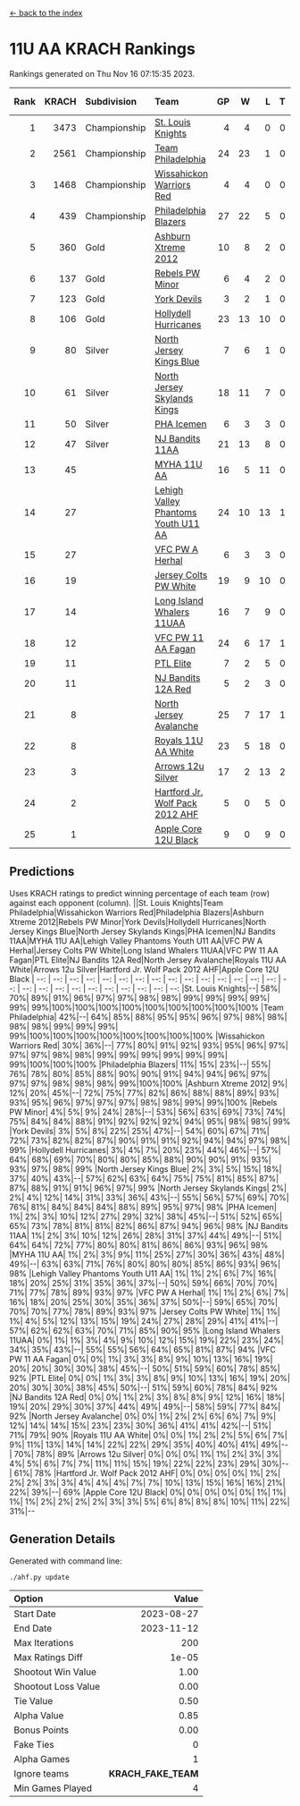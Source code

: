[<- back to the index](readme.md)
# 11U AA KRACH Rankings
Rankings generated on Thu Nov 16 07:15:35 2023.

Rank|KRACH|Subdivision|Team|GP|W|L|T|OTW|OTL|SoS|Exp Wins|Win Diff
---:|---:|:---|:---|---:|---:|---:|---:|---:|---:|---:|---:|---:
1|3473|Championship|[St. Louis Knights](https://gamesheetstats.com/seasons/3659/teams/143319/schedule)|4|4|0|0|0|0|115|4.8|-0.0
2|2561|Championship|[Team Philadelphia](https://gamesheetstats.com/seasons/3659/teams/140788/schedule)|24|23|1|0|0|0|132|23.8|-0.0
3|1468|Championship|[Wissahickon Warriors Red](https://gamesheetstats.com/seasons/3659/teams/140468/schedule)|4|4|0|0|1|0|47|4.8|-0.0
4|439|Championship|[Philadelphia Blazers](https://gamesheetstats.com/seasons/3659/teams/140461/schedule)|27|22|5|0|0|1|430|22.8|-0.0
5|360|Gold|[Ashburn Xtreme 2012](https://gamesheetstats.com/seasons/3659/teams/140775/schedule)|10|8|2|0|1|0|480|8.8|-0.0
6|137|Gold|[Rebels PW Minor](https://gamesheetstats.com/seasons/3659/teams/140786/schedule)|6|4|2|0|0|0|439|4.9|0.0
7|123|Gold|[York Devils](https://gamesheetstats.com/seasons/3659/teams/140469/schedule)|3|2|1|0|1|0|647|2.9|0.0
8|106|Gold|[Hollydell Hurricanes](https://gamesheetstats.com/seasons/3659/teams/140777/schedule)|23|13|10|0|1|1|561|13.9|0.0
9|80|Silver|[North Jersey Kings Blue](https://gamesheetstats.com/seasons/3659/teams/140459/schedule)|7|6|1|0|0|0|15|6.9|0.0
10|61|Silver|[North Jersey Skylands Kings](https://gamesheetstats.com/seasons/3659/teams/140784/schedule)|18|11|7|0|1|1|331|11.9|0.0
11|50|Silver|[PHA Icemen](https://gamesheetstats.com/seasons/3659/teams/143313/schedule)|6|3|3|0|0|0|395|3.9|0.0
12|47|Silver|[NJ Bandits 11AA](https://gamesheetstats.com/seasons/3659/teams/140782/schedule)|21|13|8|0|0|1|175|13.9|0.0
13|45||[MYHA 11U AA](https://gamesheetstats.com/seasons/3659/teams/140781/schedule)|16|5|11|0|0|0|601|5.9|0.0
14|27||[Lehigh Valley Phantoms Youth U11 AA](https://gamesheetstats.com/seasons/3659/teams/140779/schedule)|24|10|13|1|1|1|434|11.4|0.0
15|27||[VFC PW A Herhal](https://gamesheetstats.com/seasons/3659/teams/140467/schedule)|6|3|3|0|1|1|41|3.9|0.0
16|19||[Jersey Colts PW White](https://gamesheetstats.com/seasons/3659/teams/140778/schedule)|19|9|10|0|1|0|177|9.9|0.0
17|14||[Long Island Whalers 11UAA](https://gamesheetstats.com/seasons/3659/teams/140780/schedule)|16|7|9|0|0|1|56|7.9|0.0
18|12||[VFC PW 11 AA Fagan](https://gamesheetstats.com/seasons/3659/teams/140789/schedule)|24|6|17|1|1|1|288|7.4|0.0
19|11||[PTL Elite](https://gamesheetstats.com/seasons/3659/teams/140462/schedule)|7|2|5|0|0|0|33|2.9|0.0
20|11||[NJ Bandits 12A Red](https://gamesheetstats.com/seasons/3659/teams/140458/schedule)|5|2|3|0|0|0|20|2.9|0.0
21|8||[North Jersey Avalanche](https://gamesheetstats.com/seasons/3659/teams/140783/schedule)|25|7|17|1|1|3|144|8.4|0.0
22|8||[Royals 11U AA White](https://gamesheetstats.com/seasons/3659/teams/140787/schedule)|23|5|18|0|1|0|378|5.9|0.0
23|3||[Arrows 12u Silver](https://gamesheetstats.com/seasons/3659/teams/140774/schedule)|17|2|13|2|0|0|55|3.9|0.0
24|2||[Hartford Jr. Wolf Pack 2012 AHF](https://gamesheetstats.com/seasons/3659/teams/140776/schedule)|5|0|5|0|0|0|37|0.9|0.0
25|1||[Apple Core 12U Black](https://gamesheetstats.com/seasons/3659/teams/140773/schedule)|9|0|9|0|0|0|435|0.9|0.0

## Predictions
Uses KRACH ratings to predict winning percentage of each team (row) against each opponent (column).
||St. Louis Knights|Team Philadelphia|Wissahickon Warriors Red|Philadelphia Blazers|Ashburn Xtreme 2012|Rebels PW Minor|York Devils|Hollydell Hurricanes|North Jersey Kings Blue|North Jersey Skylands Kings|PHA Icemen|NJ Bandits 11AA|MYHA 11U AA|Lehigh Valley Phantoms Youth U11 AA|VFC PW A Herhal|Jersey Colts PW White|Long Island Whalers 11UAA|VFC PW 11 AA Fagan|PTL Elite|NJ Bandits 12A Red|North Jersey Avalanche|Royals 11U AA White|Arrows 12u Silver|Hartford Jr. Wolf Pack 2012 AHF|Apple Core 12U Black
| --: | --: | --: | --: | --: | --: | --: | --: | --: | --: | --: | --: | --: | --: | --: | --: | --: | --: | --: | --: | --: | --: | --: | --: | --: | --: 
|St. Louis Knights|--| 58%| 70%| 89%| 91%| 96%| 97%| 97%| 98%| 98%| 99%| 99%| 99%| 99%| 99%| 99%|100%|100%|100%|100%|100%|100%|100%|100%|100%
|Team Philadelphia| 42%|--| 64%| 85%| 88%| 95%| 95%| 96%| 97%| 98%| 98%| 98%| 98%| 99%| 99%| 99%| 99%|100%|100%|100%|100%|100%|100%|100%|100%
|Wissahickon Warriors Red| 30%| 36%|--| 77%| 80%| 91%| 92%| 93%| 95%| 96%| 97%| 97%| 97%| 98%| 98%| 99%| 99%| 99%| 99%| 99%| 99%| 99%|100%|100%|100%
|Philadelphia Blazers| 11%| 15%| 23%|--| 55%| 76%| 78%| 80%| 85%| 88%| 90%| 90%| 91%| 94%| 94%| 96%| 97%| 97%| 97%| 98%| 98%| 98%| 99%|100%|100%
|Ashburn Xtreme 2012|  9%| 12%| 20%| 45%|--| 72%| 75%| 77%| 82%| 86%| 88%| 88%| 89%| 93%| 93%| 95%| 96%| 97%| 97%| 97%| 98%| 98%| 99%| 99%|100%
|Rebels PW Minor|  4%|  5%|  9%| 24%| 28%|--| 53%| 56%| 63%| 69%| 73%| 74%| 75%| 84%| 84%| 88%| 91%| 92%| 92%| 92%| 94%| 95%| 98%| 98%| 99%
|York Devils|  3%|  5%|  8%| 22%| 25%| 47%|--| 54%| 60%| 67%| 71%| 72%| 73%| 82%| 82%| 87%| 90%| 91%| 91%| 92%| 94%| 94%| 97%| 98%| 99%
|Hollydell Hurricanes|  3%|  4%|  7%| 20%| 23%| 44%| 46%|--| 57%| 64%| 68%| 69%| 70%| 80%| 80%| 85%| 88%| 90%| 90%| 91%| 93%| 93%| 97%| 98%| 99%
|North Jersey Kings Blue|  2%|  3%|  5%| 15%| 18%| 37%| 40%| 43%|--| 57%| 62%| 63%| 64%| 75%| 75%| 81%| 85%| 87%| 87%| 88%| 91%| 91%| 96%| 97%| 99%
|North Jersey Skylands Kings|  2%|  2%|  4%| 12%| 14%| 31%| 33%| 36%| 43%|--| 55%| 56%| 57%| 69%| 70%| 76%| 81%| 84%| 84%| 84%| 88%| 89%| 95%| 97%| 98%
|PHA Icemen|  1%|  2%|  3%| 10%| 12%| 27%| 29%| 32%| 38%| 45%|--| 51%| 52%| 65%| 65%| 73%| 78%| 81%| 81%| 82%| 86%| 87%| 94%| 96%| 98%
|NJ Bandits 11AA|  1%|  2%|  3%| 10%| 12%| 26%| 28%| 31%| 37%| 44%| 49%|--| 51%| 64%| 64%| 72%| 77%| 80%| 80%| 81%| 86%| 86%| 93%| 96%| 98%
|MYHA 11U AA|  1%|  2%|  3%|  9%| 11%| 25%| 27%| 30%| 36%| 43%| 48%| 49%|--| 63%| 63%| 71%| 76%| 80%| 80%| 80%| 85%| 86%| 93%| 96%| 98%
|Lehigh Valley Phantoms Youth U11 AA|  1%|  1%|  2%|  6%|  7%| 16%| 18%| 20%| 25%| 31%| 35%| 36%| 37%|--| 50%| 59%| 66%| 70%| 70%| 71%| 77%| 78%| 89%| 93%| 97%
|VFC PW A Herhal|  1%|  1%|  2%|  6%|  7%| 16%| 18%| 20%| 25%| 30%| 35%| 36%| 37%| 50%|--| 59%| 65%| 70%| 70%| 70%| 77%| 78%| 89%| 93%| 97%
|Jersey Colts PW White|  1%|  1%|  1%|  4%|  5%| 12%| 13%| 15%| 19%| 24%| 27%| 28%| 29%| 41%| 41%|--| 57%| 62%| 62%| 63%| 70%| 71%| 85%| 90%| 95%
|Long Island Whalers 11UAA|  0%|  1%|  1%|  3%|  4%|  9%| 10%| 12%| 15%| 19%| 22%| 23%| 24%| 34%| 35%| 43%|--| 55%| 55%| 56%| 64%| 65%| 81%| 87%| 94%
|VFC PW 11 AA Fagan|  0%|  0%|  1%|  3%|  3%|  8%|  9%| 10%| 13%| 16%| 19%| 20%| 20%| 30%| 30%| 38%| 45%|--| 50%| 51%| 59%| 60%| 78%| 85%| 92%
|PTL Elite|  0%|  0%|  1%|  3%|  3%|  8%|  9%| 10%| 13%| 16%| 19%| 20%| 20%| 30%| 30%| 38%| 45%| 50%|--| 51%| 59%| 60%| 78%| 84%| 92%
|NJ Bandits 12A Red|  0%|  0%|  1%|  2%|  3%|  8%|  8%|  9%| 12%| 16%| 18%| 19%| 20%| 29%| 30%| 37%| 44%| 49%| 49%|--| 58%| 59%| 77%| 84%| 92%
|North Jersey Avalanche|  0%|  0%|  1%|  2%|  2%|  6%|  6%|  7%|  9%| 12%| 14%| 14%| 15%| 23%| 23%| 30%| 36%| 41%| 41%| 42%|--| 51%| 71%| 79%| 90%
|Royals 11U AA White|  0%|  0%|  1%|  2%|  2%|  5%|  6%|  7%|  9%| 11%| 13%| 14%| 14%| 22%| 22%| 29%| 35%| 40%| 40%| 41%| 49%|--| 70%| 78%| 89%
|Arrows 12u Silver|  0%|  0%|  0%|  1%|  1%|  2%|  3%|  3%|  4%|  5%|  6%|  7%|  7%| 11%| 11%| 15%| 19%| 22%| 22%| 23%| 29%| 30%|--| 61%| 78%
|Hartford Jr. Wolf Pack 2012 AHF|  0%|  0%|  0%|  0%|  1%|  2%|  2%|  2%|  3%|  3%|  4%|  4%|  4%|  7%|  7%| 10%| 13%| 15%| 16%| 16%| 21%| 22%| 39%|--| 69%
|Apple Core 12U Black|  0%|  0%|  0%|  0%|  0%|  1%|  1%|  1%|  1%|  2%|  2%|  2%|  2%|  3%|  3%|  5%|  6%|  8%|  8%|  8%| 10%| 11%| 22%| 31%|--

## Generation Details

Generated with command line:
```
./ahf.py update
```

| Option | Value |
| :----- | ----: |
| Start Date | 2023-08-27 |
| End Date | 2023-11-12 |
| Max Iterations | 200 |
| Max Ratings Diff | 1e-05 |
| Shootout Win Value | 1.00 |
| Shootout Loss Value | 0.00 |
| Tie Value | 0.50 |
| Alpha Value | 0.85 |
| Bonus Points | 0.00 |
| Fake Ties | 0 |
| Alpha Games | 1 |
| Ignore teams | __KRACH_FAKE_TEAM__ |
| Min Games Played | 4 |

